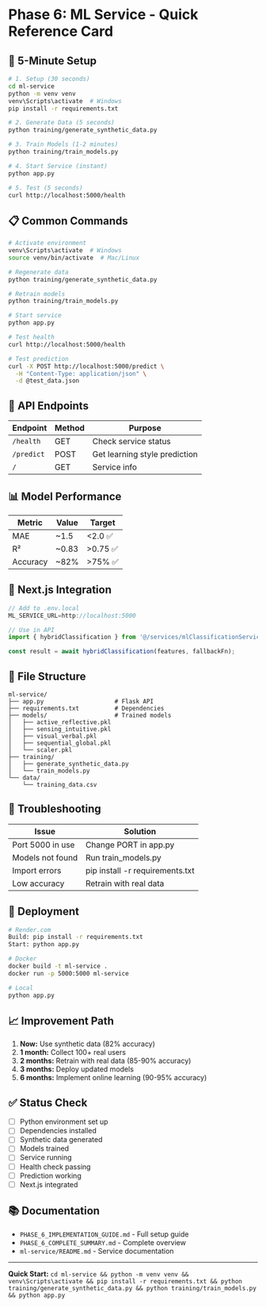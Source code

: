# Phase 6: ML Service - Quick Reference Card

## 🚀 5-Minute Setup

```bash
# 1. Setup (30 seconds)
cd ml-service
python -m venv venv
venv\Scripts\activate  # Windows
pip install -r requirements.txt

# 2. Generate Data (5 seconds)
python training/generate_synthetic_data.py

# 3. Train Models (1-2 minutes)
python training/train_models.py

# 4. Start Service (instant)
python app.py

# 5. Test (5 seconds)
curl http://localhost:5000/health
```

## 📋 Common Commands

```bash
# Activate environment
venv\Scripts\activate  # Windows
source venv/bin/activate  # Mac/Linux

# Regenerate data
python training/generate_synthetic_data.py

# Retrain models
python training/train_models.py

# Start service
python app.py

# Test health
curl http://localhost:5000/health

# Test prediction
curl -X POST http://localhost:5000/predict \
  -H "Content-Type: application/json" \
  -d @test_data.json
```

## 🔗 API Endpoints

| Endpoint | Method | Purpose |
|----------|--------|---------|
| `/health` | GET | Check service status |
| `/predict` | POST | Get learning style prediction |
| `/` | GET | Service info |

## 📊 Model Performance

| Metric | Value | Target |
|--------|-------|--------|
| MAE | ~1.5 | <2.0 ✅ |
| R² | ~0.83 | >0.75 ✅ |
| Accuracy | ~82% | >75% ✅ |

## 🎯 Next.js Integration

```javascript
// Add to .env.local
ML_SERVICE_URL=http://localhost:5000

// Use in API
import { hybridClassification } from '@/services/mlClassificationService';

const result = await hybridClassification(features, fallbackFn);
```

## 📁 File Structure

```
ml-service/
├── app.py                    # Flask API
├── requirements.txt          # Dependencies
├── models/                   # Trained models
│   ├── active_reflective.pkl
│   ├── sensing_intuitive.pkl
│   ├── visual_verbal.pkl
│   ├── sequential_global.pkl
│   └── scaler.pkl
├── training/
│   ├── generate_synthetic_data.py
│   └── train_models.py
└── data/
    └── training_data.csv
```

## 🐛 Troubleshooting

| Issue | Solution |
|-------|----------|
| Port 5000 in use | Change PORT in app.py |
| Models not found | Run train_models.py |
| Import errors | pip install -r requirements.txt |
| Low accuracy | Retrain with real data |

## 🚀 Deployment

```bash
# Render.com
Build: pip install -r requirements.txt
Start: python app.py

# Docker
docker build -t ml-service .
docker run -p 5000:5000 ml-service

# Local
python app.py
```

## 📈 Improvement Path

1. **Now:** Use synthetic data (82% accuracy)
2. **1 month:** Collect 100+ real users
3. **2 months:** Retrain with real data (85-90% accuracy)
4. **3 months:** Deploy updated models
5. **6 months:** Implement online learning (90-95% accuracy)

## ✅ Status Check

- [ ] Python environment set up
- [ ] Dependencies installed
- [ ] Synthetic data generated
- [ ] Models trained
- [ ] Service running
- [ ] Health check passing
- [ ] Prediction working
- [ ] Next.js integrated

## 📚 Documentation

- `PHASE_6_IMPLEMENTATION_GUIDE.md` - Full setup guide
- `PHASE_6_COMPLETE_SUMMARY.md` - Complete overview
- `ml-service/README.md` - Service documentation

---

**Quick Start:** `cd ml-service && python -m venv venv && venv\Scripts\activate && pip install -r requirements.txt && python training/generate_synthetic_data.py && python training/train_models.py && python app.py`
